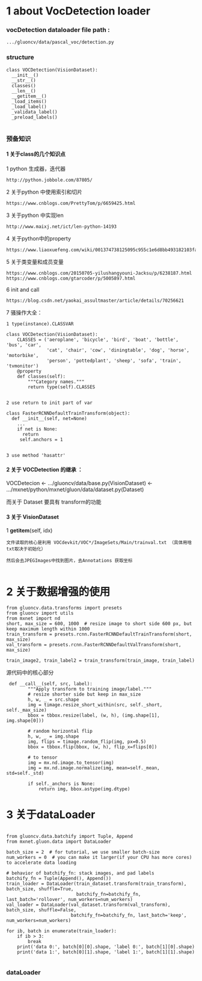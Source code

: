 # 1 about VocDetection loader

### vocDetection dataloader file path :

```
.../gluoncv/data/pascal_voc/detection.py 
```
### structure

```
class VOCDetection(VisionDataset):
  __init__()
  __str__()
  classes()
  __len__()
  __getitem__()
  _load_items()
  _load_label()
  _validata_label()
  _preload_labels()


```
### 预备知识

#### 1 关于class的几个知识点

1 python 生成器，迭代器
```
http://python.jobbole.com/87805/
```

2 关于python 中使用索引和切片
```
https://www.cnblogs.com/PrettyTom/p/6659425.html
```

3 关于python 中实现len
```
http://www.maixj.net/ict/len-python-14193
```

4 关于python中的property
```
https://www.liaoxuefeng.com/wiki/001374738125095c955c1e6d8bb493182103fac9270762a000/001386820062641f3bcc60a4b164f8d91df476445697b9e000
```

5 关于类变量和成员变量
```
https://www.cnblogs.com/20150705-yilushangyouni-Jacksu/p/6238187.html
https://www.cnblogs.com/gtarcoder/p/5005897.html
```

6 init and call
```
https://blog.csdn.net/yaokai_assultmaster/article/details/70256621
```


7 骚操作大全：


```
1 type(instance).CLASSVAR

class VOCDetection(VisionDataset):
    CLASSES = ('aeroplane', 'bicycle', 'bird', 'boat', 'bottle', 'bus', 'car',
               'cat', 'chair', 'cow', 'diningtable', 'dog', 'horse', 'motorbike',
               'person', 'pottedplant', 'sheep', 'sofa', 'train', 'tvmonitor')
    @property
    def classes(self):
        """Category names."""
        return type(self).CLASSES


2 use return to init part of var

class FasterRCNNDefaultTrainTransform(object):
  def __init__(self, net=None)
    ...
    if net is None:
      return
     self.anchors = 1

  
3 use method 'hasattr'

```






#### 2 关于 VOCDetection 的继承 ：

VOCDetecion <-  .../gluoncv/data/base.py(VisionDataset) <- .../mxnet/python/mxnet/gluon/data/dataset.py(Dataset)


而关于 Dataset 要具有 transform的功能


#### 3 关于 VisionDataset

1 __getitem__(self, idx)
```
文件读取的核心是利用 VOCdevkit/VOC*/ImageSets/Main/trainval.txt （具体用啥txt取决于初始化）

然后会去JPEGImages中找到图片，去Annotations 获取坐标


```

# 2 关于数据增强的使用

```
from gluoncv.data.transforms import presets
from gluoncv import utils
from mxnet import nd
short, max_size = 600, 1000  # resize image to short side 600 px, but keep maximum length within 1000
train_transform = presets.rcnn.FasterRCNNDefaultTrainTransform(short, max_size)
val_transform = presets.rcnn.FasterRCNNDefaultValTransform(short, max_size)

train_image2, train_label2 = train_transform(train_image, train_label)

```

源代码中的核心部分

``` 
 def __call__(self, src, label):
        """Apply transform to training image/label."""
        # resize shorter side but keep in max_size
        h, w, _ = src.shape
        img = timage.resize_short_within(src, self._short, self._max_size)
        bbox = tbbox.resize(label, (w, h), (img.shape[1], img.shape[0]))

        # random horizontal flip
        h, w, _ = img.shape
        img, flips = timage.random_flip(img, px=0.5)
        bbox = tbbox.flip(bbox, (w, h), flip_x=flips[0])

        # to tensor
        img = mx.nd.image.to_tensor(img)
        img = mx.nd.image.normalize(img, mean=self._mean, std=self._std)

        if self._anchors is None:
            return img, bbox.astype(img.dtype)

```








# 3 关于dataLoader

```

from gluoncv.data.batchify import Tuple, Append
from mxnet.gluon.data import DataLoader

batch_size = 2  # for tutorial, we use smaller batch-size
num_workers = 0  # you can make it larger(if your CPU has more cores) to accelerate data loading

# behavior of batchify_fn: stack images, and pad labels
batchify_fn = Tuple(Append(), Append())
train_loader = DataLoader(train_dataset.transform(train_transform), batch_size, shuffle=True,
                          batchify_fn=batchify_fn, last_batch='rollover', num_workers=num_workers)
val_loader = DataLoader(val_dataset.transform(val_transform), batch_size, shuffle=False,
                        batchify_fn=batchify_fn, last_batch='keep', num_workers=num_workers)

for ib, batch in enumerate(train_loader):
    if ib > 3:
        break
    print('data 0:', batch[0][0].shape, 'label 0:', batch[1][0].shape)
    print('data 1:', batch[0][1].shape, 'label 1:', batch[1][1].shape)


```




### dataLoader 
```



```






